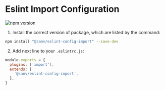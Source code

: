 # Eslint Import Configuration

[![npm version](https://badge.fury.io/js/%40sanv%2Feslint-config-import.svg)](https://badge.fury.io/js/%40sanv%2Feslint-config-import)

1. Install the correct version of package, which are listed by the command:

```bash
npm install "@sanv/eslint-config-import" --save-dev
```

2. Add next line to your `.eslintrc.js`:

```js
module.exports = {
  plugins: ['import'],
  extends: [
    '@sanv/eslint-config-import',
  ],
}
```
